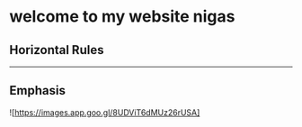 # welcome to my website nigas

## Horizontal Rules


___


## Emphasis

![https://images.app.goo.gl/8UDViT6dMUz26rUSA]
 
